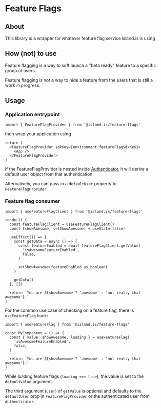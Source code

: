 # Feature Flags

## About

This library is a wrapper for whatever feature flag service Island.is is using

## How (not) to use

Feature flagging is a way to soft launch a "beta ready" feature to a specific
group of users.

Feature flagging is not a way to hide a feature from the users that is still a
work in progress.

## Usage

### Application entrypoint

```tsx
import { FeatureFlagProvider } from '@island.is/feature-flags'
```

then wrap your application using

```tsx
return (
  <FeatureFlagProvider sdkKey={environment.featureFlagSdkKey}>
    <App />
  </FeatureFlagProvider>
)
```

If the FeatureFlagProvider is nested inside [Authenticator](../auth/react/README.md#authenticate), it will derive a default user object from that authentication.

Alternatively, you can pass in a `defaultUser` property to `FeatureFlagProvider`.

### Feature flag consumer

```tsx
import { useFeatureFlagClient } from '@island.is/feature-flags'

render() {
  const featureFlagClient = useFeatureFlagClient()
  const [showAwesome, setShowAwesome] = useState(false)

  useEffect(() => {
    const getData = async () => {
      const featureEnabled = await featureFlagClient.getValue(
        'isAwesomeFeatureEnabled',
        false,
      )

      setShowAwesome(featureEnabled as boolean)
    }

    getData()
  }, [])

  return `You are ${showAwesome ? 'awesome' : 'not really that awesome'}.`
}
```

For the common use case of checking on a feature flag, there is `useFeatureFlag` hook:

```tsx
import { useFeatureFlag } from '@island.is/feature-flags'

const MyComponent = () => {
  const { value: showAwesome, loading } = useFeatureFlag(
    'isAwesomeFeatureEnabled',
    false,
  )

  return `You are ${showAwesome ? 'awesome' : 'not really that awesome'}.`
}
```

While loading feature flags (`loading === true`), the value is set to the `defaultValue` argument.

The third argument (`user`) of `getValue` is optional and defaults to the `defaultUser` prop in `FeatureFlagProvider` or the authenticated user from `Authenticator`.
